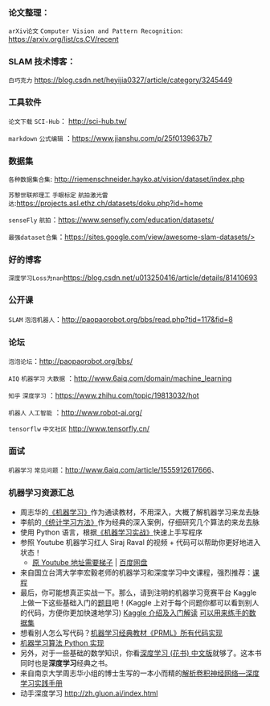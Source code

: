 ### 论文整理：
`arXiv论文` `Computer Vision and Pattern Recognition`: https://arxiv.org/list/cs.CV/recent

### SLAM 技术博客：
`白巧克力` <https://blog.csdn.net/heyijia0327/article/category/3245449>

### 工具软件
`论文下载`  `SCI-Hub`： http://sci-hub.tw/

`markdown` `公式编辑` ：<https://www.jianshu.com/p/25f0139637b7>

### 数据集
`各种数据集合集`:  http://riemenschneider.hayko.at/vision/dataset/index.php

`苏黎世联邦理工` `手眼标定`  `航拍激光雷达`:https://projects.asl.ethz.ch/datasets/doku.php?id=home

`senseFly` `航拍`：https://www.sensefly.com/education/datasets/

`最强dataset合集`：https://sites.google.com/view/awesome-slam-datasets/>

### 好的博客

`深度学习Loss为nan`<https://blog.csdn.net/u013250416/article/details/81410693>

### 公开课

`SLAM` `泡泡机器人`：<http://paopaorobot.org/bbs/read.php?tid=117&fid=8>

### 论坛

`泡泡论坛`：<http://paopaorobot.org/bbs/>

`AIQ` `机器学习` `大数据` ：<http://www.6aiq.com/domain/machine_learning>

`知乎` `深度学习` ：<https://www.zhihu.com/topic/19813032/hot>

`机器人` `人工智能` ：<http://www.robot-ai.org/>

`tensorflw` `中文社区` <http://www.tensorfly.cn/>

### 面试

`机器学习` `常见问题`：<http://www.6aiq.com/article/1555912617666>、

### 机器学习资源汇总

- 周志华的[《机器学习》](http://www.6aiq.com/forward?goto=https%3A%2F%2Flink.juejin.im%2F%3Ftarget%3Dhttps%3A%2F%2Fpan.baidu.com%2Fs%2F1hscnaQC)作为通读教材，不用深入，大概了解机器学习来龙去脉
- 李航的[《统计学习方法》](http://www.6aiq.com/forward?goto=https%3A%2F%2Flink.juejin.im%2F%3Ftarget%3Dhttps%3A%2F%2Fpan.baidu.com%2Fs%2F1dF2b4jf)作为经典的深入案例，仔细研究几个算法的来龙去脉
- 使用 Python 语言，根据[《机器学习实战》](http://www.6aiq.com/forward?goto=https%3A%2F%2Flink.juejin.im%2F%3Ftarget%3Dhttps%3A%2F%2Fpan.baidu.com%2Fs%2F1gfzV7PL)快速上手写程序
- 参照 Youtube 机器学习红人 Siraj Raval 的视频 + 代码可以帮助你更好地进入状态！
  - [原 Youtube 地址需要梯子](http://www.6aiq.com/forward?goto=https%3A%2F%2Flink.juejin.im%2F%3Ftarget%3Dhttps%3A%2F%2Fwww.youtube.com%2Fwatch%3Fv%3DxRJCOz3AfYY%26list%3DPL2-dafEMk2A7mu0bSksCGMJEmeddU_H4D) | [百度网盘](http://www.6aiq.com/forward?goto=https%3A%2F%2Flink.juejin.im%2F%3Ftarget%3Dhttps%3A%2F%2Fpan.baidu.com%2Fs%2F1jICGJFg)
- 来自国立台湾大学李宏毅老师的机器学习和深度学习中文课程，强烈推荐：[课程](http://www.6aiq.com/forward?goto=https%3A%2F%2Flink.juejin.im%2F%3Ftarget%3Dhttp%3A%2F%2Fspeech.ee.ntu.edu.tw%2F%257Etlkagk%2Fcourses.html)
- 最后，你可能想真正实战一下。那么，请到注明的机器学习竞赛平台 Kaggle 上做一下这些基础入门的[题目](http://www.6aiq.com/forward?goto=https%3A%2F%2Flink.juejin.im%2F%3Ftarget%3Dhttps%3A%2F%2Fwww.kaggle.com%2Fcompetitions%3FsortBy%3Ddeadline%26group%3Dall%26page%3D1%26pageSize%3D20%26segment%3DgettingStarted)吧！(Kaggle 上对于每个问题你都可以看到别人的代码，方便你更加快速地学习)  [Kaggle 介绍及入门解读](http://www.6aiq.com/forward?goto=https%3A%2F%2Flink.juejin.im%2F%3Ftarget%3Dhttps%3A%2F%2Fzhuanlan.zhihu.com%2Fp%2F25686876) [可以用来练手的数据集](http://www.6aiq.com/forward?goto=https%3A%2F%2Flink.juejin.im%2F%3Ftarget%3Dhttps%3A%2F%2Fwww.kaggle.com%2Fannavictoria%2Fml-friendly-public-datasets%2Fnotebook)
- 想看别人怎么写代码？[机器学习经典教材《PRML》所有代码实现](http://www.6aiq.com/forward?goto=https%3A%2F%2Flink.juejin.im%2F%3Ftarget%3Dhttps%3A%2F%2Fgithub.com%2Fctgk%2FPRML)
- [机器学习算法 Python 实现](http://www.6aiq.com/forward?goto=https%3A%2F%2Flink.juejin.im%2F%3Ftarget%3Dhttps%3A%2F%2Fgithub.com%2Flawlite19%2FMachineLearning_Python)
- 另外，对于一些基础的数学知识，你看[深度学习 (花书) 中文版](http://www.6aiq.com/forward?goto=https%3A%2F%2Flink.juejin.im%2F%3Ftarget%3Dhttps%3A%2F%2Fgithub.com%2Fexacity%2Fdeeplearningbook-chinese)就够了。这本书同时也是**深度学习**经典之书。
- 来自南京大学周志华小组的博士生写的一本小而精的[解析卷积神经网络—深度学习实践手册](http://www.6aiq.com/forward?goto=https%3A%2F%2Flink.juejin.im%2F%3Ftarget%3Dhttp%3A%2F%2Flamda.nju.edu.cn%2Fweixs%2Fbook%2FCNN_book.html)
- 动手深度学习 <http://zh.gluon.ai/index.html>

